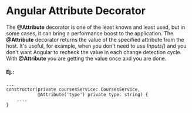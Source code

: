 # Angular Attribute Decorator
The **@Attribute** decorator is one of the least known and least used, but in some cases, it can bring a performance boost to the application.
The **@Attribute** decorator returns the value of the specified attribute from the host. It's useful, for example, when you don't need to use *Inputs()* and you don't want Angular to recheck the value in each change detection cycle. With **@Attribute** you are getting the value once and you are done.
#### Ej.:
```
...
constructor(private coursesService: CoursesService,
            @Attribute('type') private type: string) {
    ....            
}
```